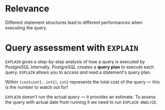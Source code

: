 # Relevance
Different statement structures lead to different performances when executing the query.

# Query assessment with `EXPLAIN`
`EXPLAIN` gives a step-by-step analysis of how a query is executed by PostgreSQL internally. PostgreSQL creates a **query plan** to execute each query. `EXPLAIN` allows you to access and read a statement's query plan.

Within `(cost=int1..int2)`, `int2` represents the total cost of the query — this is the number to watch out for!

`EXPLAIN` doesn't run the actual query — it provides an estimate. To assess the query with actual date from running it we need to run `EXPLAIN ANALYZE`.